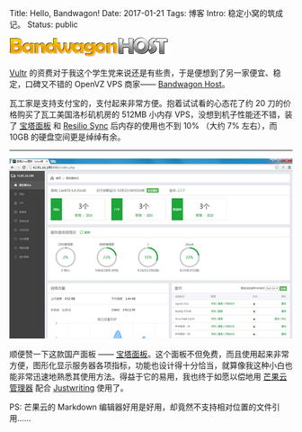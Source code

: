 Title: Hello, Bandwagon!
Date: 2017-01-21
Tags: 博客
Intro: 稳定小窝的筑成记。
Status: public

![](images/bandwagon_host.png)

[Vultr](https://www.vultr.com) 的资费对于我这个学生党来说还是有些贵，于是便想到了另一家便宜、稳定，口碑又不错的 OpenVZ VPS 商家—— [Bandwagon Host](http://bandwagonhost.com)。  

瓦工家是支持支付宝的，支付起来非常方便。抱着试试看的心态花了约 20 刀的价格购买了瓦工美国洛杉矶机房的 512MB 小内存 VPS，没想到机子性能还不错，装了 [宝塔面板](http://www.bt.cn) 和 [Resilio Sync](https://www.resilio.com) 后内存的使用也不到 10% （大约 7% 左右），而 10GB 的硬盘空间更是绰绰有余。  

---

![](images/baota_panel.png)

顺便赞一下这款国产面板 —— [宝塔面板](http://www.bt.cn)。这个面板不但免费，而且使用起来非常方便，图形化显示服务器各项指标，功能也设计得十分恰当，就算像我这种小白也能非常迅速地熟悉其使用方法。得益于它的易用，我也终于如愿以偿地用 [芒果云管理器](http://www.kalcaddle.com) 配合 [Justwriting](https://github.com/hjue/JustWriting) 使用了。  

PS: 芒果云的 Markdown 编辑器好用是好用，却竟然不支持相对位置的文件引用……